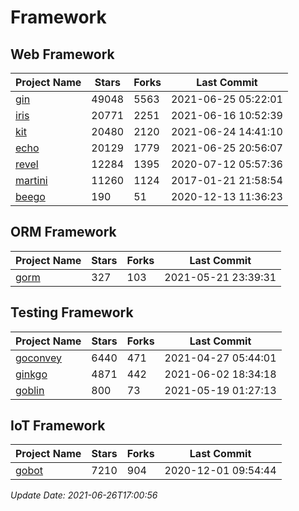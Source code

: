 # Framework

## Web Framework
| Project Name | Stars | Forks | Last Commit |
| ------------ | ----- | ----- | ----------- |
| [gin](https://github.com/gin-gonic/gin) | 49048 | 5563 | 2021-06-25 05:22:01 |
| [iris](https://github.com/kataras/iris) | 20771 | 2251 | 2021-06-16 10:52:39 |
| [kit](https://github.com/go-kit/kit) | 20480 | 2120 | 2021-06-24 14:41:10 |
| [echo](https://github.com/labstack/echo) | 20129 | 1779 | 2021-06-25 20:56:07 |
| [revel](https://github.com/revel/revel) | 12284 | 1395 | 2020-07-12 05:57:36 |
| [martini](https://github.com/go-martini/martini) | 11260 | 1124 | 2017-01-21 21:58:54 |
| [beego](https://github.com/astaxie/beego) | 190 | 51 | 2020-12-13 11:36:23 |

## ORM Framework
| Project Name | Stars | Forks | Last Commit |
| ------------ | ----- | ----- | ----------- |
| [gorm](https://github.com/jinzhu/gorm) | 327 | 103 | 2021-05-21 23:39:31 |

## Testing Framework
| Project Name | Stars | Forks | Last Commit |
| ------------ | ----- | ----- | ----------- |
| [goconvey](https://github.com/smartystreets/goconvey) | 6440 | 471 | 2021-04-27 05:44:01 |
| [ginkgo](https://github.com/onsi/ginkgo) | 4871 | 442 | 2021-06-02 18:34:18 |
| [goblin](https://github.com/franela/goblin) | 800 | 73 | 2021-05-19 01:27:13 |

## IoT Framework
| Project Name | Stars | Forks | Last Commit |
| ------------ | ----- | ----- | ----------- |
| [gobot](https://github.com/hybridgroup/gobot) | 7210 | 904 | 2020-12-01 09:54:44 |

*Update Date: 2021-06-26T17:00:56*